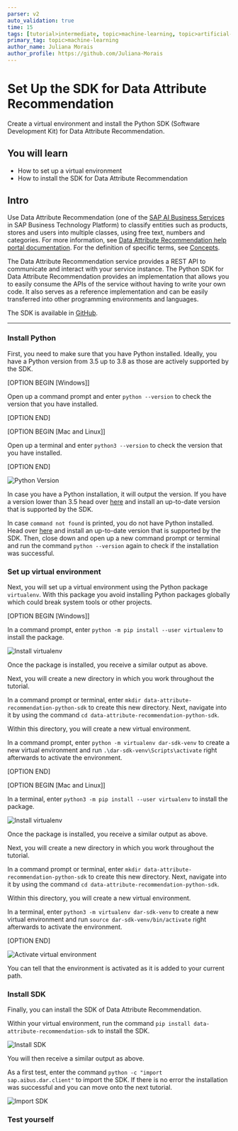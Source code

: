 ```yaml
---
parser: v2
auto_validation: true
time: 15
tags: [tutorial>intermediate, topic>machine-learning, topic>artificial-intelligence, topic>cloud, software-product>sap-business-technology-platform, software-product>sap-ai-services, software-product>data-attribute-recommendation]
primary_tag: topic>machine-learning
author_name: Juliana Morais
author_profile: https://github.com/Juliana-Morais
---
```


# Set Up the SDK for Data Attribute Recommendation
<!-- description --> Create a virtual environment and install the Python SDK (Software Development Kit) for Data Attribute Recommendation.

## You will learn
  - How to set up a virtual environment
  - How to install the SDK for Data Attribute Recommendation

## Intro
Use Data Attribute Recommendation (one of the [SAP AI Business Services](https://help.sap.com/docs/SAP_AI_BUS) in SAP Business Technology Platform) to classify entities such as products, stores and users into multiple classes, using free text, numbers and categories. For more information, see [Data Attribute Recommendation help portal documentation](https://help.sap.com/docs/Data_Attribute_Recommendation). For the definition of specific terms, see [Concepts](https://help.sap.com/docs/Data_Attribute_Recommendation/105bcfd88921418e8c29b24a7a402ec3/cff2de73bc9c4625b35eb036439ae70a.html).

The Data Attribute Recommendation service provides a REST API to communicate and interact with your service instance. The Python SDK for Data Attribute Recommendation provides an implementation that allows you to easily consume the APIs of the service without having to write your own code. It also serves as a reference implementation and can be easily transferred into other programming environments and languages.

The SDK is available in [GitHub](https://github.com/SAP/data-attribute-recommendation-python-sdk).

---

### Install Python


First, you need to make sure that you have Python installed. Ideally, you have a Python version from 3.5 up to 3.8 as those are actively supported by the SDK.

[OPTION BEGIN [Windows]]

Open up a command prompt and enter `python --version` to check the version that you have installed.

[OPTION END]

[OPTION BEGIN [Mac and Linux]]

Open up a terminal and enter `python3 --version` to check the version that you have installed.

[OPTION END]

![Python Version](python-version.png)

In case you have a Python installation, it will output the version. If you have a version lower than 3.5 head over [here](https://www.python.org/downloads/) and install an up-to-date version that is supported by the SDK.

In case `command not found` is printed, you do not have Python installed. Head over [here](https://www.python.org/downloads/) and install an up-to-date version that is supported by the SDK. Then, close down and open up a new command prompt or terminal and run the command `python --version` again to check if the installation was successful.


### Set up virtual environment


Next, you will set up a virtual environment using the Python package `virtualenv`. With this package you avoid installing Python packages globally which could break system tools or other projects.

[OPTION BEGIN [Windows]]

In a command prompt, enter `python -m pip install --user virtualenv` to install the package.

![Install virtualenv](install-virtualenv.png)

Once the package is installed, you receive a similar output as above.

Next, you will create a new directory in which you work throughout the tutorial.

In a command prompt or terminal, enter `mkdir data-attribute-recommendation-python-sdk` to create this new directory. Next, navigate into it by using the command `cd data-attribute-recommendation-python-sdk`.

Within this directory, you will create a new virtual environment.

In a command prompt, enter `python -m virtualenv dar-sdk-venv` to create a new virtual environment and run `.\dar-sdk-venv\Scripts\activate` right afterwards to activate the environment.

[OPTION END]

[OPTION BEGIN [Mac and Linux]]

In a terminal, enter `python3 -m pip install --user virtualenv` to install the package.

![Install virtualenv](install-virtualenv.png)

Once the package is installed, you receive a similar output as above.

Next, you will create a new directory in which you work throughout the tutorial.

In a command prompt or terminal, enter `mkdir data-attribute-recommendation-python-sdk` to create this new directory. Next, navigate into it by using the command `cd data-attribute-recommendation-python-sdk`.

Within this directory, you will create a new virtual environment.

In a terminal, enter `python3 -m virtualenv dar-sdk-venv` to create a new virtual environment and run `source dar-sdk-venv/bin/activate` right afterwards to activate the environment.

[OPTION END]

![Activate virtual environment](activate-venv.png)

You can tell that the environment is activated as it is added to your current path.



### Install SDK


Finally, you can install the SDK of Data Attribute Recommendation.

Within your virtual environment, run the command `pip install data-attribute-recommendation-sdk` to install the SDK.

![Install SDK](install-sdk.png)

You will then receive a similar output as above.

As a first test, enter the command `python -c "import sap.aibus.dar.client"` to import the SDK. If there is no error the installation was successful and you can move onto the next tutorial.

![Import SDK](import-sdk.png)


### Test yourself



